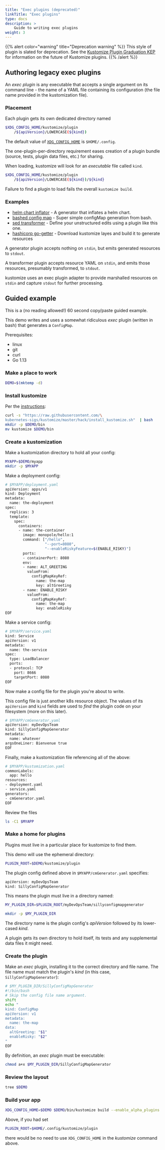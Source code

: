 ```yaml
---
title: "Exec plugins (deprecated)"
linkTitle: "Exec plugins"
type: docs
description: >
    Guide to writing exec plugins
weight: 3
---
```


{{% alert color="warning" title="Deprecation warning" %}}
This style of plugin is slated for deprecation.
See the [Kustomize Plugin Graduation KEP](https://github.com/kubernetes/enhancements/issues/2953) for information on the future of Kustomize plugins.
{{% /alert %}}

## Authoring legacy exec plugins

An _exec plugin_ is any executable that accepts a
single argument on its command line - the name of
a YAML file containing its configuration (the file name
provided in the kustomization file).

[helm chart inflator]: https://github.com/kubernetes-sigs/kustomize/tree/master/plugin/someteam.example.com/v1/chartinflator
[bashed config map]: https://github.com/kubernetes-sigs/kustomize/tree/master/plugin/someteam.example.com/v1/bashedconfigmap
[sed transformer]: https://github.com/kubernetes-sigs/kustomize/tree/master/plugin/someteam.example.com/v1/sedtransformer
[hashicorp go-getter]: https://github.com/kubernetes-sigs/kustomize/tree/master/plugin/someteam.example.com/v1/gogetter

### Placement

Each plugin gets its own dedicated directory named

[`XDG_CONFIG_HOME`]: https://specifications.freedesktop.org/basedir-spec/basedir-spec-latest.html

```bash
$XDG_CONFIG_HOME/kustomize/plugin
    /${apiVersion}/LOWERCASE(${kind})
```

The default value of [`XDG_CONFIG_HOME`] is
`$HOME/.config`.

The one-plugin-per-directory requirement eases
creation of a plugin bundle (source, tests, plugin
data files, etc.) for sharing.

When loading, kustomize will look for an
_executable_ file called `kind`.

```bash
$XDG_CONFIG_HOME/kustomize/plugin
    /${apiVersion}/LOWERCASE(${kind})/${kind}
```

Failure to find a plugin to load fails the overall
`kustomize build`.

### Examples

* [helm chart inflator] - A generator that inflates a helm chart.
* [bashed config map] -  Super simple configMap generation from bash.
* [sed transformer] - Define your unstructured edits using a
   plugin like this one.
* [hashicorp go-getter] - Download kustomize layes and build it to generate resources

A generator plugin accepts nothing on `stdin`, but emits
generated resources to `stdout`.

A transformer plugin accepts resource YAML on `stdin`,
and emits those resources, presumably transformed, to
`stdout`.

kustomize uses an exec plugin adapter to provide
marshalled resources on `stdin` and capture
`stdout` for further processing.

## Guided example

This is a (no reading allowed!) 60 second copy/paste guided
example.

This demo writes and uses a somewhat ridiculous
_exec_ plugin (written in bash) that generates a
`ConfigMap`.

Prerequisites:
* linux
* git
* curl
* Go 1.13

### Make a place to work

```bash
DEMO=$(mktemp -d)
```

### Install kustomize

Per the [instructions](/installation/kustomize/):

```bash
curl -s "https://raw.githubusercontent.com/\
kubernetes-sigs/kustomize/master/hack/install_kustomize.sh"  | bash
mkdir -p $DEMO/bin
mv kustomize $DEMO/bin
```

### Create a kustomization

Make a kustomization directory to
hold all your config:

```bash
MYAPP=$DEMO/myapp
mkdir -p $MYAPP
```

Make a deployment config:

```bash
# $MYAPP/deployment.yaml
apiVersion: apps/v1
kind: Deployment
metadata:
  name: the-deployment
spec:
  replicas: 3
  template:
    spec:
      containers:
      - name: the-container
        image: monopole/hello:1
        command: ["/hello",
                  "--port=8080",
                  "--enableRiskyFeature=$(ENABLE_RISKY)"]
        ports:
        - containerPort: 8080
        env:
        - name: ALT_GREETING
          valueFrom:
            configMapKeyRef:
              name: the-map
              key: altGreeting
        - name: ENABLE_RISKY
          valueFrom:
            configMapKeyRef:
              name: the-map
              key: enableRisky
EOF
```

Make a service config:

```bash
# $MYAPP/service.yaml
kind: Service
apiVersion: v1
metadata:
  name: the-service
spec:
  type: LoadBalancer
  ports:
  - protocol: TCP
    port: 8666
    targetPort: 8080
EOF
```

Now make a config file for the plugin
you're about to write.

This config file is just another k8s resource
object.  The values of its `apiVersion` and `kind`
fields are used to _find_ the plugin code on your
filesystem (more on this later).

```bash
# $MYAPP/cmGenerator.yaml
apiVersion: myDevOpsTeam
kind: SillyConfigMapGenerator
metadata:
  name: whatever
argsOneLiner: Bienvenue true
EOF
```

Finally, make a kustomization file
referencing all of the above:

```bash
# $MYAPP/kustomization.yaml
commonLabels:
  app: hello
resources:
- deployment.yaml
- service.yaml
generators:
- cmGenerator.yaml
EOF
```

Review the files

```bash
ls -C1 $MYAPP
```

### Make a home for plugins

Plugins must live in a particular place for
kustomize to find them.

This demo will use the ephemeral directory:

```bash
PLUGIN_ROOT=$DEMO/kustomize/plugin
```

The plugin config defined above in
`$MYAPP/cmGenerator.yaml` specifies:

```bash
apiVersion: myDevOpsTeam
kind: SillyConfigMapGenerator
```

This means the plugin must live in a directory
named:

```bash
MY_PLUGIN_DIR=$PLUGIN_ROOT/myDevOpsTeam/sillyconfigmapgenerator

mkdir -p $MY_PLUGIN_DIR
```

The directory name is the plugin config's
_apiVersion_ followed by its lower-cased _kind_.

A plugin gets its own directory to hold itself,
its tests and any supplemental data files it
might need.

### Create the plugin

Make an _exec_ plugin, installing it to the
correct directory and file name.  The file name
must match the plugin's _kind_ (in this case,
`SillyConfigMapGenerator`):

```bash
# $MY_PLUGIN_DIR/SillyConfigMapGenerator
#!/bin/bash
# Skip the config file name argument.
shift
echo "
kind: ConfigMap
apiVersion: v1
metadata:
  name: the-map
data:
  altGreeting: "$1"
  enableRisky: "$2"
"
EOF
```

By definition, an _exec_ plugin must be executable:

```bash
chmod a+x $MY_PLUGIN_DIR/SillyConfigMapGenerator
```

### Review the layout

```bash
tree $DEMO
```

### Build your app

```bash
XDG_CONFIG_HOME=$DEMO $DEMO/bin/kustomize build --enable_alpha_plugins $MYAPP
```

Above, if you had set

```bash
PLUGIN_ROOT=$HOME/.config/kustomize/plugin
```

there would be no need to use `XDG_CONFIG_HOME` in the
_kustomize_ command above.

